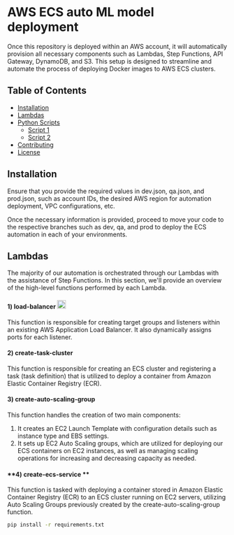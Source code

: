 # AWS ECS auto ML model deployment

Once this repository is deployed within an AWS account, it will automatically provision all necessary components such as Lambdas, Step Functions, API Gateway, DynamoDB, and S3. This setup is designed to streamline and automate the process of deploying Docker images to AWS ECS clusters.

## Table of Contents

- [Installation](#installation)
- [Lambdas](#Lambdas)
- [Python Scripts](#python-scripts)
  - [Script 1](#script-1)
  - [Script 2](#script-2)
- [Contributing](#contributing)
- [License](#license)

## Installation

Ensure that you provide the required values in dev.json, qa.json, and prod.json, such as account IDs, the desired AWS region for automation deployment, VPC configurations, etc.

Once the necessary information is provided, proceed to move your code to the respective branches such as dev, qa, and prod to deploy the ECS automation in each of your environments.

## Lambdas

The majority of our automation is orchestrated through our Lambdas with the assistance of Step Functions. In this section, we'll provide an overview of the high-level functions performed by each Lambda.

  #### **1) load-balancer** <img src="https://example.com/checkmark-icon.png" width="20" height="20">
  
  This function is responsible for creating target groups and listeners within an existing AWS Application Load Balancer. It also dynamically assigns ports for each listener.
  #### **2) create-task-cluster**
  
  This function is responsible for creating an ECS cluster and registering a task (task definition) that is utilized to deploy a container from Amazon Elastic Container Registry (ECR).
  
  #### **3) create-auto-scaling-group**
  
  This function handles the creation of two main components:
  
  1) It creates an EC2 Launch Template with configuration details such as instance type and EBS settings.
  2) It sets up EC2 Auto Scaling groups, which are utilized for deploying our ECS containers on EC2 instances, as well as managing scaling operations for increasing and decreasing capacity as needed.
  
  #### **4) create-ecs-service **
  
  This function is tasked with deploying a container stored in Amazon Elastic Container Registry (ECR) to an ECS cluster running on EC2 servers, utilizing Auto Scaling Groups previously created by the create-auto-scaling-group function.







```bash
pip install -r requirements.txt
